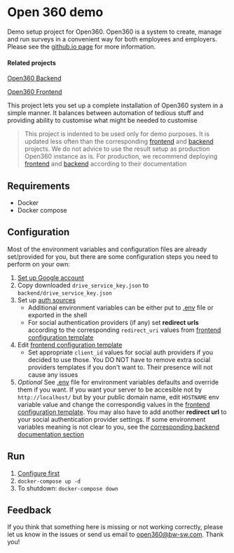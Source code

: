 # Open 360 demo

Demo setup project for Open360. Open360 is a system to create, manage and run surveys in a convenient way for both employees and employers.
Please see the [github.io page](https://o360.github.io/) for more information.

#### Related projects
[Open360 Backend](https://github.com/o360/backend)

[Open360 Frontend](https://github.com/o360/frontend)

This project lets you set up a complete installation of Open360 system in a simple manner.
It balances between automation of tedious stuff and providing ability to customise what might be needed to customise

> This project is indented to be used only for demo purposes.
> It is updated less often than the corresponding [frontend](https://github.com/o360/frontend)
and [backend](https://github.com/o360/backend) projects.
> We do not advice to use the result setup as production Open360 instance as is.
> For production, we recommend deploying [frontend](https://github.com/o360/frontend)
and [backend](https://github.com/o360/backend) according to their documentation

## Requirements
- Docker
- Docker compose

## Configuration
Most of the environment variables and configuration files are already set/provided for you,
but there are some configuration steps you need to perform on your own:

1. [Set up Google account](https://github.com/o360/backend#setting-up-google-account)
2. Copy downloaded `drive_service_key.json` to `backend/drive_service_key.json`
3. Set up [auth sources](https://github.com/o360/backend#setting-up-authentication-sources)
    * Additional environment variables can be either put to [.env](.env) file or exported in the shell
    * For social authentication providers (if any) set **redirect urls** according to the corresponding
    `redirect_uri` values from [frontend configuration template](frontend/config.json)
4. Edit [frontend configuration template](frontend/config.json)
    * Set appropriate `client_id` values for social auth providers if you decided to use those. You DO NOT
    have to remove extra social providers templates if you don't want to. Their presence will not cause any issues
5. *Optional* See [.env](.env) file for environment variables defaults and override them if you want. If you want your server to be accesible not by `http://localhost/` but by your public domain name, edit `HOSTNAME` env variable value
and change the correspondig values in the [frontend configuration template](frontend/config.json). You may also have
to add another **redirect url** to your social authentication provider settings. If some environment variables meaning
is not clear to you, see the
[corresponding backend documentation section](https://github.com/o360/backend#environment-variables)

## Run
1. [Configure first](#configuration)
2. `docker-compose up -d`
3. To shutdown: `docker-compose down`

## Feedback
If you think that something here is missing or not working correctly, please let us know
in the issues or send us email to open360@bw-sw.com. Thank you!
